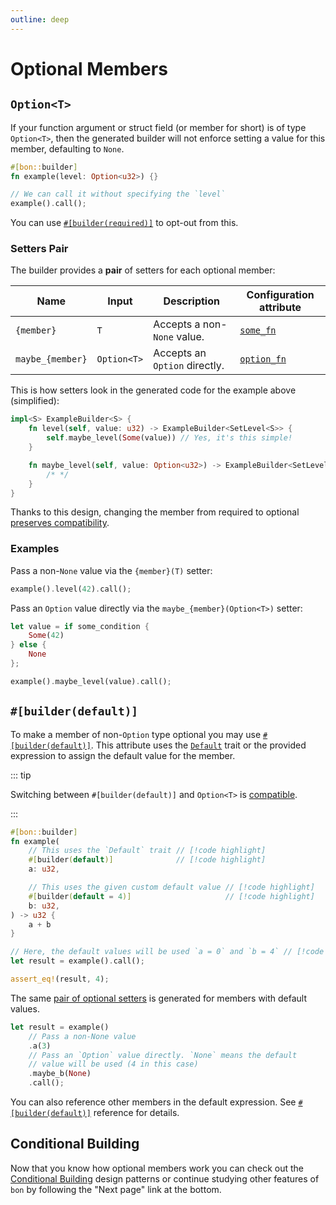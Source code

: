 ```yaml
---
outline: deep
---
```


# Optional Members

## `Option<T>`

If your function argument or struct field (or member for short) is of type `Option<T>`, then the generated builder will not enforce setting a value for this member, defaulting to `None`.

```rust
#[bon::builder]
fn example(level: Option<u32>) {}

// We can call it without specifying the `level`
example().call();
```

You can use [`#[builder(required)]`](../../reference/builder/member/required) to opt-out from this.

### Setters Pair

The builder provides a **pair** of setters for each optional member:

| Name             | Input       | Description                   | Configuration attribute |
| ---------------- | ----------- | ----------------------------- | ----------------------- |
| `{member}`       | `T`         | Accepts a non-`None` value.   | [`some_fn`][setters]    |
| `maybe_{member}` | `Option<T>` | Accepts an `Option` directly. | [`option_fn`][setters]  |

[setters]: ../../reference/builder/member/setters

This is how setters look in the generated code for the example above (simplified):

```rust ignore
impl<S> ExampleBuilder<S> {
    fn level(self, value: u32) -> ExampleBuilder<SetLevel<S>> {
        self.maybe_level(Some(value)) // Yes, it's this simple!
    }

    fn maybe_level(self, value: Option<u32>) -> ExampleBuilder<SetLevel<S>> {
        /* */
    }
}
```

Thanks to this design, changing the member from required to optional [preserves compatibility](./compatibility#making-a-required-member-optional).

### Examples

Pass a non-`None` value via the `{member}(T)` setter:

```rust ignore
example().level(42).call();
```

Pass an `Option` value directly via the `maybe_{member}(Option<T>)` setter:

```rust ignore
let value = if some_condition {
    Some(42)
} else {
    None
};

example().maybe_level(value).call();
```

## `#[builder(default)]`

To make a member of non-`Option` type optional you may use [`#[builder(default)]`](../../reference/builder/member/default). This attribute uses the [`Default`](https://doc.rust-lang.org/stable/std/default/trait.Default.html) trait or the provided expression to assign the default value for the member.

::: tip

Switching between `#[builder(default)]` and `Option<T>` is [compatible](./compatibility#switching-between-option-t-and-builder-default).

:::

```rust
#[bon::builder]
fn example(
    // This uses the `Default` trait // [!code highlight]
    #[builder(default)]              // [!code highlight]
    a: u32,

    // This uses the given custom default value // [!code highlight]
    #[builder(default = 4)]                     // [!code highlight]
    b: u32,
) -> u32 {
    a + b
}

// Here, the default values will be used `a = 0` and `b = 4` // [!code highlight]
let result = example().call();

assert_eq!(result, 4);
```

The same [pair of optional setters](#setters-pair) is generated for members with default values.

```rust ignore
let result = example()
    // Pass a non-None value
    .a(3)
    // Pass an `Option` value directly. `None` means the default
    // value will be used (4 in this case)
    .maybe_b(None)
    .call();
```

You can also reference other members in the default expression. See [`#[builder(default)]`](../../reference/builder/member/default#evaluation-context) reference for details.

## Conditional Building

Now that you know how optional members work you can check out the [Conditional Building](../patterns/conditional-building) design patterns or continue studying other features of `bon` by following the "Next page" link at the bottom.
